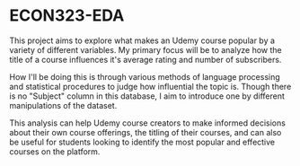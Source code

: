 # ECON323-EDA
This project aims to explore what makes an Udemy course popular by a variety of different variables. My primary focus will be to analyze how the title of a course influences it's average rating and number of subscribers.

How I'll be doing this is through various methods of language processing and statistical procedures to judge how influential the topic is. Though there is no "Subject" column in this database, I aim to introduce one by different manipulations of the dataset.

This analysis can help Udemy course creators to make informed decisions about their own course offerings, the titling of their courses, and can also be useful for students looking to identify the most popular and effective courses on the platform.
